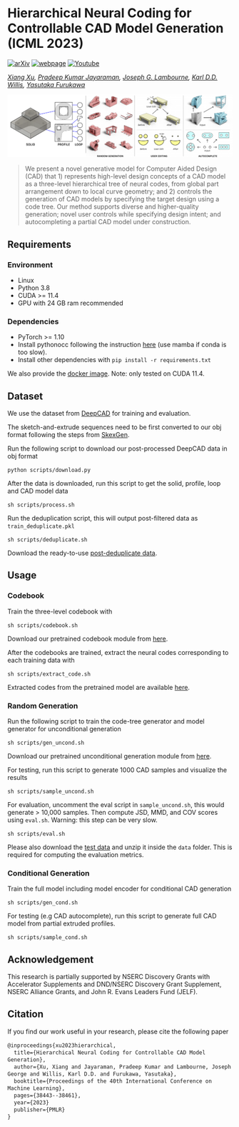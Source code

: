 # Hierarchical Neural Coding for Controllable CAD Model Generation (ICML 2023)

[![arXiv](https://img.shields.io/badge/📃-arXiv%20-red.svg)](https://arxiv.org/abs/2307.00149)
[![webpage](https://img.shields.io/badge/🌐-Website%20-blue.svg)](https://hnc-cad.github.io) 
[![Youtube](https://img.shields.io/badge/📽️-Video%20-orchid.svg)](https://www.youtube.com/watch?v=1XVUJIKioO4)

*[Xiang Xu](https://samxuxiang.github.io/), [Pradeep Kumar Jayaraman](https://www.research.autodesk.com/people/pradeep-kumar-jayaraman/), [Joseph G. Lambourne](https://www.research.autodesk.com/people/joseph-george-lambourne/), [Karl D.D. Willis](https://www.karlddwillis.com/), [Yasutaka Furukawa](https://www.cs.sfu.ca/~furukawa/)*

![alt HNCode](resources/teaser.png)

> We present a novel generative model for
Computer Aided Design (CAD) that 1) represents high-level design concepts of a CAD model as a
three-level hierarchical tree of neural codes, from global part arrangement down to local curve geometry; and 2) controls the generation of CAD models by specifying the target design using a code tree. Our method supports diverse and higher-quality generation; novel user controls while specifying design intent; and autocompleting a partial CAD model under construction.


## Requirements

### Environment
- Linux
- Python 3.8
- CUDA >= 11.4
- GPU with 24 GB ram recommended

### Dependencies
- PyTorch >= 1.10
- Install pythonocc following the instruction [here](https://github.com/tpaviot/pythonocc-core) (use mamba if conda is too slow).
- Install other dependencies with ```pip install -r requirements.txt```

We also provide the [docker image](https://hub.docker.com/r/samxuxiang/skexgen). Note: only tested on CUDA 11.4. 


## Dataset 
We use the dataset from [DeepCAD](https://github.com/ChrisWu1997/DeepCAD) for training and evaluation.

The sketch-and-extrude sequences need to be first converted to our obj format following the steps from [SkexGen](https://github.com/samxuxiang/SkexGen). 

Run the following script to download our post-processed DeepCAD data in obj format

    python scripts/download.py


After the data is downloaded, run this script to get the solid, profile, loop and CAD model data

    sh scripts/process.sh


Run the deduplication script, this will output post-filtered data as ```train_deduplicate.pkl```

    sh scripts/deduplicate.sh

Download the ready-to-use [post-deduplicate data](https://drive.google.com/file/d/1U4UuhFzs7BenViVD5tqoQzH72jbE_oKi/view?usp=sharing).



## Usage

### Codebook 
Train the three-level codebook with

    sh scripts/codebook.sh

Download our pretrained codebook module from [here](https://drive.google.com/file/d/1UXvF3fsRM1RxxtArxvBu--t0foU_6ZwR/view?usp=sharing). 

After the codebooks are trained, extract the neural codes corresponding to each training data with

    sh scripts/extract_code.sh

Extracted codes from the pretrained model are available [here](https://drive.google.com/file/d/1uoCcwMGFftgouaH4evg0dDKfS3MtgEIR/view?usp=sharing).


### Random Generation
Run the following script to train the code-tree generator and model generator for unconditional generation

    sh scripts/gen_uncond.sh

Download our pretrained unconditional generation module from [here](https://drive.google.com/file/d/142PMsq3i0mXJMnCkcf-o63DBrU0fe6Sj/view?usp=sharing). 

For testing, run this script to generate 1000 CAD samples and visualize the results

    sh scripts/sample_uncond.sh

For evaluation, uncomment the eval script in ```sample_uncond.sh```, this would generate > 10,000 samples. Then compute JSD, MMD, and COV scores using ```eval.sh```. Warning: this step can be very slow.

    sh scripts/eval.sh

Please also download the [test data](https://drive.google.com/file/d/1FhONYaJTK2vkayfDKH5TaHXDyjl2f4f-/view?usp=sharing) and unzip it inside the ```data``` folder. This is required for computing the evaluation metrics.


### Conditional Generation

Train the full model including model encoder for conditional CAD generation

    sh scripts/gen_cond.sh

For testing (e.g CAD autocomplete), run this script to generate full CAD model from partial extruded profiles.

    sh scripts/sample_cond.sh




## Acknowledgement
This research is partially supported by NSERC Discovery Grants with Accelerator Supplements and DND/NSERC Discovery Grant Supplement, NSERC Alliance Grants, and John R. Evans Leaders Fund (JELF).


## Citation
If you find our work useful in your research, please cite the following paper
```
@inproceedings{xu2023hierarchical,
  title={Hierarchical Neural Coding for Controllable CAD Model Generation},
  author={Xu, Xiang and Jayaraman, Pradeep Kumar and Lambourne, Joseph George and Willis, Karl D.D. and Furukawa, Yasutaka},
  booktitle={Proceedings of the 40th International Conference on Machine Learning},
  pages={38443--38461},
  year={2023}
  publisher={PMLR}
}
```



